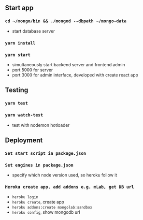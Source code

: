 ## Start app

### `cd ~/mongo/bin && ./mongod --dbpath ~/mongo-data`
  - start database server

### `yarn install`

### `yarn start`
  - simultaneously start backend server and frontend admin
  - port 5000 for server
  - port 3000 for admin interface, developed with create react app


## Testing

### `yarn test`

### `yarn watch-test`
  - test with nodemon hotloader


## Deployment

### `Set start script in package.json`

### `Set engines in package.json`
- specify which node version used, so heroku follow it

### `Heroku create app, add addons e.g. mLab, get DB url`
- `heroku login`
- `heroku create`, create app
- `heroku addons:create mongolab:sandbox`
- `heroku config`, show mongodb url